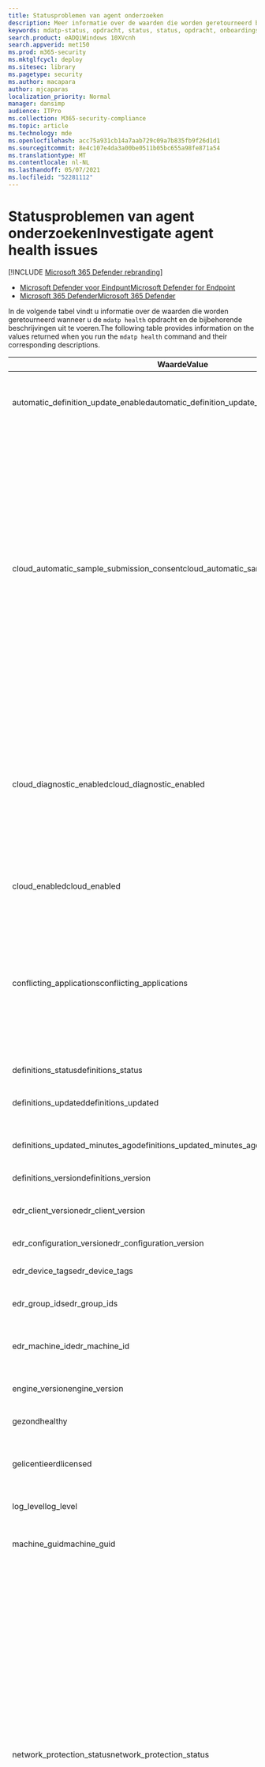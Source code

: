 ```yaml
---
title: Statusproblemen van agent onderzoeken
description: Meer informatie over de waarden die worden geretourneerd bij het uitvoeren van de opdracht mdatp-status
keywords: mdatp-status, opdracht, status, status, opdracht, onboardingstatus
search.product: eADQiWindows 10XVcnh
search.appverid: met150
ms.prod: m365-security
ms.mktglfcycl: deploy
ms.sitesec: library
ms.pagetype: security
ms.author: macapara
author: mjcaparas
localization_priority: Normal
manager: dansimp
audience: ITPro
ms.collection: M365-security-compliance
ms.topic: article
ms.technology: mde
ms.openlocfilehash: acc75a931cb14a7aab729c09a7b835fb9f26d1d1
ms.sourcegitcommit: 8e4c107e4da3a00be0511b05bc655a98fe871a54
ms.translationtype: MT
ms.contentlocale: nl-NL
ms.lasthandoff: 05/07/2021
ms.locfileid: "52281112"
---
```

# <a name="investigate-agent-health-issues"></a><span data-ttu-id="29fee-104">Statusproblemen van agent onderzoeken</span><span class="sxs-lookup"><span data-stu-id="29fee-104">Investigate agent health issues</span></span>

[!INCLUDE [Microsoft 365 Defender rebranding](../../includes/microsoft-defender.md)]


- [<span data-ttu-id="29fee-105">Microsoft Defender voor Eindpunt</span><span class="sxs-lookup"><span data-stu-id="29fee-105">Microsoft Defender for Endpoint</span></span>](https://go.microsoft.com/fwlink/p/?linkid=2154037)
- [<span data-ttu-id="29fee-106">Microsoft 365 Defender</span><span class="sxs-lookup"><span data-stu-id="29fee-106">Microsoft 365 Defender</span></span>](https://go.microsoft.com/fwlink/?linkid=2118804)


<span data-ttu-id="29fee-107">In de volgende tabel vindt u informatie over de waarden die worden geretourneerd wanneer u de `mdatp health` opdracht en de bijbehorende beschrijvingen uit te voeren.</span><span class="sxs-lookup"><span data-stu-id="29fee-107">The following table provides information on the values returned when you run the `mdatp health` command and their corresponding descriptions.</span></span>

| <span data-ttu-id="29fee-108">Waarde</span><span class="sxs-lookup"><span data-stu-id="29fee-108">Value</span></span> | <span data-ttu-id="29fee-109">Beschrijving</span><span class="sxs-lookup"><span data-stu-id="29fee-109">Description</span></span> |
|-|-|
| <span data-ttu-id="29fee-110">automatic_definition_update_enabled</span><span class="sxs-lookup"><span data-stu-id="29fee-110">automatic_definition_update_enabled</span></span> | <span data-ttu-id="29fee-111">Is waar als automatische antivirusdefinitie-updates zijn ingeschakeld, anders onwaar.</span><span class="sxs-lookup"><span data-stu-id="29fee-111">True if automatic   antivirus definition updates are enabled, false otherwise.</span></span> |
|  <span data-ttu-id="29fee-112">cloud_automatic_sample_submission_consent</span><span class="sxs-lookup"><span data-stu-id="29fee-112">cloud_automatic_sample_submission_consent</span></span> | <span data-ttu-id="29fee-113">Huidige voorbeeldinzendingsniveau.</span><span class="sxs-lookup"><span data-stu-id="29fee-113">Current   sample submission level.</span></span> <span data-ttu-id="29fee-114">Kan een van de volgende waarden zijn:</span><span class="sxs-lookup"><span data-stu-id="29fee-114">Can be one of the following values:</span></span>     <br><br>  <span data-ttu-id="29fee-115">- **Geen:** Er worden geen verdachte steekproeven ingediend bij Microsoft.</span><span class="sxs-lookup"><span data-stu-id="29fee-115">- **None**: No suspicious samples are submitted to Microsoft.</span></span>  <br> <br>     <span data-ttu-id="29fee-116">- **Safe:** Alleen verdachte steekproeven die geen persoonsgegevens bevatten, worden automatisch verzonden.</span><span class="sxs-lookup"><span data-stu-id="29fee-116">- **Safe**: Only suspicious samples that do not contain personally identifiable   information (PII) are submitted automatically.</span></span> <span data-ttu-id="29fee-117">Dit is de standaardwaarde voor deze instelling.</span><span class="sxs-lookup"><span data-stu-id="29fee-117">This is the default value for   this setting.</span></span>    <br> <br>   <span data-ttu-id="29fee-118">- **Alle**: Alle verdachte steekproeven worden verzonden naar Microsoft.</span><span class="sxs-lookup"><span data-stu-id="29fee-118">- **All**: All suspicious samples are submitted to Microsoft.</span></span>   |
| <span data-ttu-id="29fee-119">cloud_diagnostic_enabled</span><span class="sxs-lookup"><span data-stu-id="29fee-119">cloud_diagnostic_enabled</span></span> | <span data-ttu-id="29fee-120">True als optionele diagnostische gegevensverzameling is ingeschakeld, anders onwaar.</span><span class="sxs-lookup"><span data-stu-id="29fee-120">True if optional   diagnostic data collection is enabled, false otherwise.</span></span> <span data-ttu-id="29fee-121">Zie Microsoft [Privacyverklaring](https://go.microsoft.com/fwlink/?linkid=827576)voor meer informatie over Defender voor Eindpunt en andere producten en services, zoals Microsoft Defender Antivirus en Windows 10.</span><span class="sxs-lookup"><span data-stu-id="29fee-121">For more information   related to Defender for Endpoint and other products and services like   Microsoft Defender Antivirus and Windows 10, see [Microsoft Privacy   Statement](https://go.microsoft.com/fwlink/?linkid=827576).</span></span> |
| <span data-ttu-id="29fee-122">cloud_enabled</span><span class="sxs-lookup"><span data-stu-id="29fee-122">cloud_enabled</span></span> | <span data-ttu-id="29fee-123">Is waar als beveiliging in de cloud is ingeschakeld, anders onwaar.</span><span class="sxs-lookup"><span data-stu-id="29fee-123">True if cloud-delivered protection is enabled, false otherwise.</span></span> |
| <span data-ttu-id="29fee-124">conflicting_applications</span><span class="sxs-lookup"><span data-stu-id="29fee-124">conflicting_applications</span></span> | <span data-ttu-id="29fee-125">Lijst met toepassingen die mogelijk conflicteren met Microsoft Defender voor Eindpunt.</span><span class="sxs-lookup"><span data-stu-id="29fee-125">List of applications that are possibly   conflicting with Microsoft Defender for Endpoint.</span></span> <span data-ttu-id="29fee-126">Deze lijst bevat, maar is niet beperkt tot andere beveiligingsproducten en andere toepassingen die compatibiliteitsproblemen veroorzaken.</span><span class="sxs-lookup"><span data-stu-id="29fee-126">This list includes, but is   not limited to, other security products and other applications known to cause   compatibility issues.</span></span> |
| <span data-ttu-id="29fee-127">definitions_status</span><span class="sxs-lookup"><span data-stu-id="29fee-127">definitions_status</span></span> | <span data-ttu-id="29fee-128">Status van antivirusdefinities.</span><span class="sxs-lookup"><span data-stu-id="29fee-128">Status of   antivirus definitions.</span></span> |
| <span data-ttu-id="29fee-129">definitions_updated</span><span class="sxs-lookup"><span data-stu-id="29fee-129">definitions_updated</span></span> | <span data-ttu-id="29fee-130">Datum en tijd van de laatste antivirusdefinitieupdate.</span><span class="sxs-lookup"><span data-stu-id="29fee-130">Date and time of last antivirus definition   update.</span></span> |
| <span data-ttu-id="29fee-131">definitions_updated_minutes_ago</span><span class="sxs-lookup"><span data-stu-id="29fee-131">definitions_updated_minutes_ago</span></span> | <span data-ttu-id="29fee-132">Aantal minuten sinds de laatste antivirusdefinitieupdate.</span><span class="sxs-lookup"><span data-stu-id="29fee-132">Number of minutes   since last antivirus definition update.</span></span> |
| <span data-ttu-id="29fee-133">definitions_version</span><span class="sxs-lookup"><span data-stu-id="29fee-133">definitions_version</span></span> | <span data-ttu-id="29fee-134">Antivirusdefinitieversie.</span><span class="sxs-lookup"><span data-stu-id="29fee-134">Antivirus definition version.</span></span> |
| <span data-ttu-id="29fee-135">edr_client_version</span><span class="sxs-lookup"><span data-stu-id="29fee-135">edr_client_version</span></span> | <span data-ttu-id="29fee-136">Versie van de EDR client die op het apparaat wordt uitgevoerd.</span><span class="sxs-lookup"><span data-stu-id="29fee-136">Version of the EDR client running on the device.</span></span> |
| <span data-ttu-id="29fee-137">edr_configuration_version</span><span class="sxs-lookup"><span data-stu-id="29fee-137">edr_configuration_version</span></span> | <span data-ttu-id="29fee-138">EDR configuratieversie.</span><span class="sxs-lookup"><span data-stu-id="29fee-138">EDR configuration   version.</span></span> |
| <span data-ttu-id="29fee-139">edr_device_tags</span><span class="sxs-lookup"><span data-stu-id="29fee-139">edr_device_tags</span></span> | <span data-ttu-id="29fee-140">Lijst met tags die aan het apparaat zijn gekoppeld.</span><span class="sxs-lookup"><span data-stu-id="29fee-140">List of tags associated with the device.</span></span> |
| <span data-ttu-id="29fee-141">edr_group_ids</span><span class="sxs-lookup"><span data-stu-id="29fee-141">edr_group_ids</span></span> | <span data-ttu-id="29fee-142">Groeps-id waar het apparaat aan is gekoppeld.</span><span class="sxs-lookup"><span data-stu-id="29fee-142">Group ID that the device is associated   with.</span></span> |
| <span data-ttu-id="29fee-143">edr_machine_id</span><span class="sxs-lookup"><span data-stu-id="29fee-143">edr_machine_id</span></span> | <span data-ttu-id="29fee-144">Apparaataanduiding die wordt gebruikt in Microsoft Defender-beveiligingscentrum.</span><span class="sxs-lookup"><span data-stu-id="29fee-144">Device identifier   used in Microsoft Defender Security Center.</span></span> |
| <span data-ttu-id="29fee-145">engine_version</span><span class="sxs-lookup"><span data-stu-id="29fee-145">engine_version</span></span> | <span data-ttu-id="29fee-146">Versie van de antivirusprogramma.</span><span class="sxs-lookup"><span data-stu-id="29fee-146">Version of the antivirus engine.</span></span> |
| <span data-ttu-id="29fee-147">gezond</span><span class="sxs-lookup"><span data-stu-id="29fee-147">healthy</span></span> | <span data-ttu-id="29fee-148">Waar als het product gezond is, anders onwaar.</span><span class="sxs-lookup"><span data-stu-id="29fee-148">True if the product is healthy, false otherwise.</span></span> |
| <span data-ttu-id="29fee-149">gelicentieerd</span><span class="sxs-lookup"><span data-stu-id="29fee-149">licensed</span></span> | <span data-ttu-id="29fee-150">Waar als het apparaat is aan boord van een tenant, anders onwaar.</span><span class="sxs-lookup"><span data-stu-id="29fee-150">True if the device is   onboarded to a tenant, false otherwise.</span></span> |
| <span data-ttu-id="29fee-151">log_level</span><span class="sxs-lookup"><span data-stu-id="29fee-151">log_level</span></span> | <span data-ttu-id="29fee-152">Huidig logboekniveau voor het product.</span><span class="sxs-lookup"><span data-stu-id="29fee-152">Current log level   for the product.</span></span> |
| <span data-ttu-id="29fee-153">machine_guid</span><span class="sxs-lookup"><span data-stu-id="29fee-153">machine_guid</span></span> | <span data-ttu-id="29fee-154">Unieke machine-id die door het antivirusonderdeel wordt gebruikt.</span><span class="sxs-lookup"><span data-stu-id="29fee-154">Unique machine identifier used by the   antivirus component.</span></span> |
| <span data-ttu-id="29fee-155">network_protection_status</span><span class="sxs-lookup"><span data-stu-id="29fee-155">network_protection_status</span></span>                 | <span data-ttu-id="29fee-156">Status van het netwerkbeveiligingsonderdeel (alleen macOS).</span><span class="sxs-lookup"><span data-stu-id="29fee-156">Status of the   network protection component (macOS only).</span></span> <span data-ttu-id="29fee-157">Kan een van de volgende waarden zijn:</span><span class="sxs-lookup"><span data-stu-id="29fee-157">Can be one of the following values:</span></span>       <br> <br><span data-ttu-id="29fee-158">- **starten** - Netwerkbeveiliging wordt in de startblokken</span><span class="sxs-lookup"><span data-stu-id="29fee-158">- **starting** - Network protection is starting</span></span>  <br> <br>     <span data-ttu-id="29fee-159">- **failed_to_start** - Netwerkbeveiliging kan niet worden gestart vanwege een fout</span><span class="sxs-lookup"><span data-stu-id="29fee-159">- **failed_to_start** - Network protection couldn't be started due to an   error</span></span>   <br> <br>    <span data-ttu-id="29fee-160">- **gestart** - Netwerkbeveiliging wordt momenteel uitgevoerd op het apparaat</span><span class="sxs-lookup"><span data-stu-id="29fee-160">- **started** - Network protection is currently running on the device</span></span>     <br> <br>  <span data-ttu-id="29fee-161">- **opnieuw opstarten** - Netwerkbeveiliging wordt momenteel opnieuw gestart</span><span class="sxs-lookup"><span data-stu-id="29fee-161">- **restarting** - Network protection is currently restarting</span></span>   <br> <br>    <span data-ttu-id="29fee-162">- **stoppen** - Netwerkbeveiliging stopt</span><span class="sxs-lookup"><span data-stu-id="29fee-162">- **stopping** - Network protection is stopping</span></span>     <br> <br>  <span data-ttu-id="29fee-163">- **gestopt** - Netwerkbeveiliging wordt niet uitgevoerd</span><span class="sxs-lookup"><span data-stu-id="29fee-163">- **stopped** - Network protection is not running</span></span> |
| <span data-ttu-id="29fee-164">org_id</span><span class="sxs-lookup"><span data-stu-id="29fee-164">org_id</span></span> | <span data-ttu-id="29fee-165">Organisatie waar het apparaat aan is onboarded.</span><span class="sxs-lookup"><span data-stu-id="29fee-165">Organization that the device is onboarded   to.</span></span> <span data-ttu-id="29fee-166">Als het apparaat nog niet is onboarded voor een organisatie, wordt dit niet afgedrukt.</span><span class="sxs-lookup"><span data-stu-id="29fee-166">If the device is not yet onboarded to any organization, this prints unavailable.</span></span> <span data-ttu-id="29fee-167">Zie Onboard to Microsoft Defender for Endpoint (Onboard [to Microsoft Defender for Endpoint)](onboarding.md)voor meer informatie over onboarding.</span><span class="sxs-lookup"><span data-stu-id="29fee-167">For more information on   onboarding, see [Onboard to Microsoft Defender for Endpoint](onboarding.md).</span></span> |
| <span data-ttu-id="29fee-168">passive_mode_enabled</span><span class="sxs-lookup"><span data-stu-id="29fee-168">passive_mode_enabled</span></span> | <span data-ttu-id="29fee-169">Is waar als het antivirusonderdeel is ingesteld op uitvoeren in de passieve modus, anders onwaar.</span><span class="sxs-lookup"><span data-stu-id="29fee-169">True if the antivirus component is set to run in passive mode, false otherwise.</span></span> |
| <span data-ttu-id="29fee-170">product_expiration</span><span class="sxs-lookup"><span data-stu-id="29fee-170">product_expiration</span></span> | <span data-ttu-id="29fee-171">Datum en tijd waarop de huidige productversie het einde van de ondersteuning bereikt.</span><span class="sxs-lookup"><span data-stu-id="29fee-171">Date and time when the current product   version reaches end of support.</span></span> |
| <span data-ttu-id="29fee-172">real_time_protection_available</span><span class="sxs-lookup"><span data-stu-id="29fee-172">real_time_protection_available</span></span> | <span data-ttu-id="29fee-173">Is waar als het realtimebeveiligingsonderdeel gezond is, anders onwaar.</span><span class="sxs-lookup"><span data-stu-id="29fee-173">True if the real-time protection component is healthy, false otherwise.</span></span> |
| <span data-ttu-id="29fee-174">real_time_protection_enabled</span><span class="sxs-lookup"><span data-stu-id="29fee-174">real_time_protection_enabled</span></span> | <span data-ttu-id="29fee-175">Is waar als realtime antivirusbeveiliging is ingeschakeld, anders onwaar.</span><span class="sxs-lookup"><span data-stu-id="29fee-175">True if real-time   antivirus protection is enabled, false otherwise.</span></span> |
| <span data-ttu-id="29fee-176">real_time_protection_subsystem</span><span class="sxs-lookup"><span data-stu-id="29fee-176">real_time_protection_subsystem</span></span> | <span data-ttu-id="29fee-177">Subsysteem dat wordt gebruikt om realtime-beveiliging te bieden.</span><span class="sxs-lookup"><span data-stu-id="29fee-177">Subsystem used to   serve real-time protection.</span></span> <span data-ttu-id="29fee-178">Als realtimebeveiliging niet werkt zoals verwacht, is dit niet beschikbaar.</span><span class="sxs-lookup"><span data-stu-id="29fee-178">If real-time protection is not operating as   expected, this prints unavailable.</span></span> |
| <span data-ttu-id="29fee-179">release_ring</span><span class="sxs-lookup"><span data-stu-id="29fee-179">release_ring</span></span> | <span data-ttu-id="29fee-180">Releasering.</span><span class="sxs-lookup"><span data-stu-id="29fee-180">Release ring.</span></span> <span data-ttu-id="29fee-181">Zie Implementatieringen voor [meer informatie.](deployment-rings.md)</span><span class="sxs-lookup"><span data-stu-id="29fee-181">For more information, see   [Deployment rings](deployment-rings.md).</span></span> |